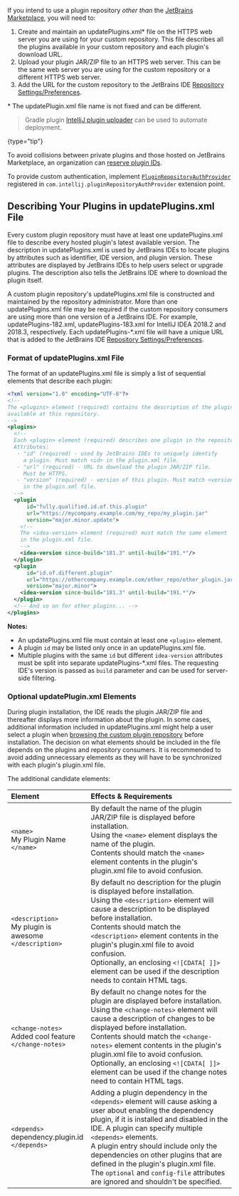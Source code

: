 [//]: # (title: Publishing a Plugin to a Custom Plugin Repository)

<!-- Copyright 2000-2022 JetBrains s.r.o. and contributors. Use of this source code is governed by the Apache 2.0 license. -->

If you intend to use a plugin repository _other than_ the [JetBrains Marketplace](https://plugins.jetbrains.com), you will need to:

<procedure>

1. Create and maintain an <path>updatePlugins.xml</path>* file on the HTTPS web server you are using for your custom repository.
   This file describes all the plugins available in your custom repository and each plugin's download URL.
2. Upload your plugin JAR/ZIP file to an HTTPS web server.
   This can be the same web server you are using for the custom repository or a different HTTPS web server.
3. Add the URL for the custom repository to the JetBrains IDE [Repository Settings/Preferences](https://www.jetbrains.com/help/idea/managing-plugins.html#repos).

\* The <path>updatePlugin.xml</path> file name is not fixed and can be different.
</procedure>

> Gradle plugin [IntelliJ plugin uploader](https://github.com/brian-mcnamara/plugin_uploader) can be used to automate deployment.
>
{type="tip"}

To avoid collisions between private plugins and those hosted on JetBrains Marketplace, an organization can [reserve plugin IDs](https://plugins.jetbrains.com/docs/marketplace/reserved-plugin-ids.html).

To provide custom authentication, implement [`PluginRepositoryAuthProvider`](%gh-ic%/platform/platform-impl/src/com/intellij/ide/plugins/auth/PluginRepositoryAuthProvider.java) registered in `com.intellij.pluginRepositoryAuthProvider` extension point.

## Describing Your Plugins in updatePlugins.xml File

Every custom plugin repository must have at least one <path>updatePlugins.xml</path> file to describe every hosted plugin's latest available version.
The description in <path>updatePlugins.xml</path> is used by JetBrains IDEs to locate plugins by attributes such as identifier, IDE version, and plugin version.
These attributes are displayed by JetBrains IDEs to help users select or upgrade plugins.
The description also tells the JetBrains IDE where to download the plugin itself.

A custom plugin repository's <path>updatePlugins.xml</path> file is constructed and maintained by the repository administrator.
More than one <path>updatePlugins.xml</path> file may be required if the custom repository consumers are using more than one version of a JetBrains IDE.
For example, <path>updatePlugins-182.xml</path>, <path>updatePlugins-183.xml</path> for IntelliJ IDEA 2018.2 and 2018.3, respectively.
Each <path>updatePlugins-*.xml</path> file will have a unique URL that is added to the JetBrains IDE [Repository Settings/Preferences](https://www.jetbrains.com/help/idea/managing-plugins.html#repos).

### Format of updatePlugins.xml File

The format of an <path>updatePlugins.xml</path> file is simply a list of sequential elements that describe each plugin:

```xml
<?xml version="1.0" encoding="UTF-8"?>
<!--
The <plugins> element (required) contains the description of the plugins
available at this repository.
-->
<plugins>
  <!--
  Each <plugin> element (required) describes one plugin in the repository.
  Attributes:
   - "id" (required) - used by JetBrains IDEs to uniquely identify
     a plugin. Must match <id> in the plugin.xml file.
   - "url" (required) - URL to download the plugin JAR/ZIP file.
     Must be HTTPS.
   - "version" (required) - version of this plugin. Must match <version>
     in the plugin.xml file.
  -->
  <plugin
      id="fully.qualified.id.of.this.plugin"
      url="https://mycompany.example.com/my_repo/my_plugin.jar"
      version="major.minor.update">
    <!--
    The <idea-version> element (required) must match the same element
    in the plugin.xml file.
    -->
    <idea-version since-build="181.3" until-build="191.*"/>
  </plugin>
  <plugin
      id="id.of.different.plugin"
      url="https://othercompany.example.com/other_repo/other_plugin.jar"
      version="major.minor">
    <idea-version since-build="181.3" until-build="191.*"/>
  </plugin>
  <!-- And so on for other plugins... -->
</plugins>
```

**Notes:**

* An <path>updatePlugins.xml</path> file must contain at least one `<plugin>` element.
* A plugin `id` may be listed only once in an <path>updatePlugins.xml</path> file.
* Multiple plugins with the same `id` but different `idea-version` attributes must be split into separate <path>updatePlugins-*.xml</path> files.
  The requesting IDE's version is passed as `build` parameter and can be used for server-side filtering.

### Optional updatePlugin.xml Elements

During plugin installation, the IDE reads the plugin JAR/ZIP file and thereafter displays more information about the plugin.
In some cases, additional information included in <path>updatePlugins.xml</path> might help a user select a plugin when [browsing the custom plugin repository](https://www.jetbrains.com/help/idea/managing-plugins.html#repos) before installation.
The decision on what elements should be included in the file depends on the plugins and repository consumers.
It is recommended to avoid adding unnecessary elements as they will have to be synchronized with each plugin's <path>plugin.xml</path> file.

The additional candidate elements:

| Element                                                       | Effects & Requirements                                                                                                                                                                                                                                                                                                                                                                                                                            |
|:--------------------------------------------------------------|:--------------------------------------------------------------------------------------------------------------------------------------------------------------------------------------------------------------------------------------------------------------------------------------------------------------------------------------------------------------------------------------------------------------------------------------------------|
| `<name>`<br/>My Plugin Name<br/>`</name>`                     | By default the name of the plugin JAR/ZIP file is displayed before installation. <br/>Using the `<name>` element displays the name of the plugin. <br/>Contents should match the `<name>` element contents in the plugin's <path>plugin.xml</path> file to avoid confusion.                                                                                                                                                                       |
| `<description>`<br/>My plugin is awesome<br/>`</description>` | By default no description for the plugin is displayed before installation. <br/>Using the `<description>` element will cause a description to be displayed before installation. <br/>Contents should match the `<description>` element contents in the plugin's <path>plugin.xml</path> file to avoid confusion. <br/>Optionally, an enclosing `<![CDATA[ ]]>` element can be used if the description needs to contain HTML tags.                 |
| `<change-notes>`<br/>Added cool feature<br/>`</change-notes>` | By default no change notes for the plugin are displayed before installation. <br/>Using the `<change-notes>` element will cause a description of changes to be displayed before installation. <br/>Contents should match the `<change-notes>` element contents in the plugin's <path>plugin.xml</path> file to avoid confusion. <br/>Optionally, an enclosing `<![CDATA[ ]]>` element can be used if the change notes need to contain HTML tags.  |
| `<depends>`<br/>dependency.plugin.id<br/>`</depends>`         | Adding a plugin dependency in the `<depends>` element will cause asking a user about enabling the dependency plugin, if it is installed and disabled in the IDE. A plugin can specify multiple `<depends>` elements. <br/>A plugin entry should include only the dependencies on other plugins that are defined in the plugin's <path>plugin.xml</path> file. The `optional` and `config-file` attributes are ignored and shouldn't be specified. |
